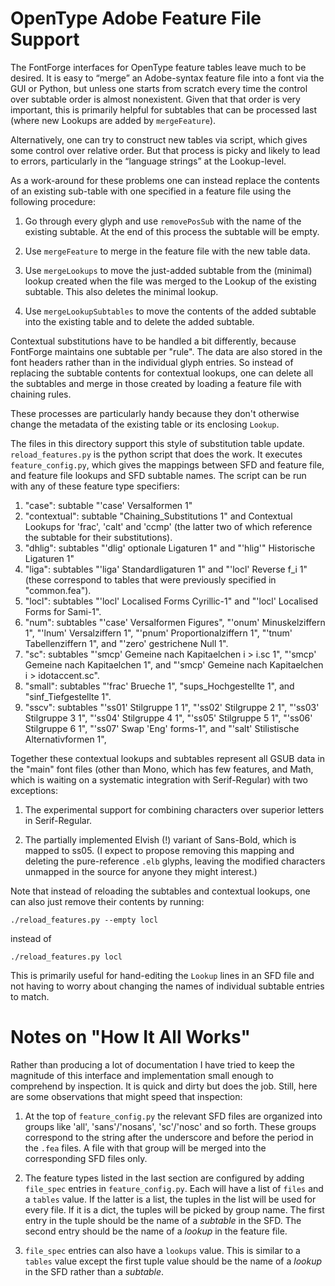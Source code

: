 # OpenType Adobe Feature File Support

The FontForge interfaces for OpenType feature tables leave much to be desired.
It is easy to “merge” an Adobe-syntax feature file into a font via the GUI or
Python, but unless one starts from scratch every time the control over subtable
order is almost nonexistent. Given that that order is very important, this is
primarily helpful for subtables that can be processed last (where new Lookups
are added by `mergeFeature`). 

Alternatively, one can try to construct new tables via script, which gives some
control over relative order. But that process is picky and likely to lead to
errors, particularly in the “language strings” at the Lookup-level.

As a work-around for these problems one can instead replace the contents of an
existing sub-table with one specified in a feature file using the following
procedure:

1. Go through every glyph and use `removePosSub` with the name of the existing
   subtable. At the end of this process the subtable will be empty.

2. Use `mergeFeature` to merge in the feature file with the new table data.

3. Use `mergeLookups` to move the just-added subtable from the (minimal) lookup
   created when the file was merged to the Lookup of the existing subtable.
   This also deletes the minimal lookup.

4. Use `mergeLookupSubtables` to move the contents of the added subtable into
   the existing table and to delete the added subtable.

Contextual substitutions have to be handled a bit differently, because FontForge
maintains one subtable per "rule". The data are also stored in the font headers
rather than in the individual glyph entries. So instead of replacing the
subtable contents for contextual lookups, one can delete all the subtables and
merge in those created by loading a feature file with chaining rules. 

These processes are particularly handy because they don't otherwise change the
metadata of the existing table or its enclosing `Lookup`. 

The files in this directory support this style of substitution table update.
`reload_features.py` is the python script that does the work. It executes
`feature_config.py`, which gives the mappings between SFD and feature file, and
feature file lookups and SFD subtable names. The script can be run with any
of these feature type specifiers:

1. "case": subtable "'case' Versalformen 1"
2. "contextual": subtable "Chaining_Substitutions 1" and Contextual Lookups for
   'frac', 'calt' and 'ccmp' (the latter two of which reference the subtable
   for their substitutions).
3. "dhlig": subtables "'dlig' optionale Ligaturen 1" and "'hlig'" Historische
   Ligaturen 1"
4. "liga": subtables "'liga' Standardligaturen 1" and "'locl' Reverse f_i 1"
   (these correspond to tables that were previously specified in "common.fea").
5. "locl": subtables "'locl' Localised Forms Cyrillic-1" and "'locl' Localised
   Forms for Sami-1".
6. "num": subtables "'case' Versalformen Figures", "'onum' Minuskelziffern 1",
   "'lnum' Versalziffern 1", "'pnum' Proportionalziffern 1", "'tnum'
   Tabellenziffern 1", and "'zero' gestrichene Null 1".
7. "sc": subtables "'smcp' Gemeine nach Kapitaelchen i > i.sc 1", "'smcp'
   Gemeine nach Kapitaelchen 1", and "'smcp' Gemeine nach Kapitaelchen
   i > idotaccent.sc".
8. "small": subtables "'frac' Brueche 1", "sups_Hochgestellte 1", and
   "sinf_Tiefgestellte 1".
9. "sscv": subtables "'ss01' Stilgruppe 1 1", "'ss02' Stilgruppe 2 1", "'ss03'
   Stilgruppe 3 1", "'ss04' Stilgruppe 4 1", "'ss05' Stilgruppe 5 1", "'ss06'
   Stilgruppe 6 1", "'ss07' Swap 'Eng' forms-1", and "'salt' Stilistische
   Alternativformen 1",

Together these contextual lookups and subtables represent all GSUB data in the
"main" font files (other than Mono, which has few features, and Math, which is
waiting on a systematic integration with Serif-Regular) with two exceptions:

1. The experimental support for combining characters over superior letters in
   Serif-Regular.

2. The partially implemented Elvish (!) variant of Sans-Bold, which is mapped
   to ss05. (I expect to propose removing this mapping and deleting the
   pure-reference `.elb` glyphs, leaving the modified characters unmapped in
   the source for anyone they might interest.) 

Note that instead of reloading the subtables and contextual lookups, one can also just remove their contents by running:

    ./reload_features.py --empty locl

instead of

    ./reload_features.py locl

This is primarily useful for hand-editing the `Lookup` lines in an SFD file and
not having to worry about changing the names of individual subtable entries to
match.

# Notes on "How It All Works"

Rather than producing a lot of documentation I have tried to keep the magnitude
of this interface and implementation small enough to comprehend by inspection. It is
quick and dirty but does the job. Still, here are some observations that might speed
that inspection:

1. At the top of `feature_config.py` the relevant SFD files are organized into
   groups like 'all', 'sans'/'nosans', 'sc'/'nosc' and so forth. These groups
   correspond to the string after the underscore and before the period in the
   `.fea` files. A file with that group will be merged into the corresponding
   SFD files only. 

2. The feature types listed in the last section are configured by adding
   `file_spec` entries in `feature_config.py`. Each will have a list of `files`
   and a `tables` value. If the latter is a list, the tuples in the list will
   be used for every file. If it is a dict, the tuples will be picked by group
   name. The first entry in the tuple should be the name of a *subtable* in the
   SFD. The second entry should be the name of a *lookup* in the feature file. 

3. `file_spec` entries can also have a `lookups` value. This is similar to
   a `tables` value except the first tuple value should be the name of
   a *lookup* in the SFD rather than a *subtable*.

